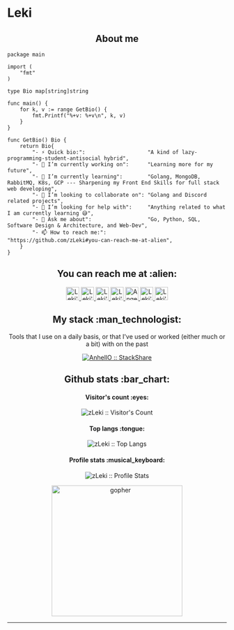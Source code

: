 # Leki

<h2 align="center">About me</h2>

```golang
package main

import (
	"fmt"
)

type Bio map[string]string

func main() {
	for k, v := range GetBio() {
		fmt.Printf("%+v: %+v\n", k, v)
	}
}

func GetBio() Bio {
	return Bio{
		"- ⚡ Quick bio:":                    "A kind of lazy-programming-student-antisocial hybrid",
		"- 🔭 I’m currently working on":      "Learning more for my future",
		"- 🌱 I’m currently learning":        "Golang, MongoDB, RabbitMQ, K8s, GCP --- Sharpening my Front End Skills for full stack web developing",
		"- 👯 I’m looking to collaborate on": "Golang and Discord related projects",
		"- 🤔 I’m looking for help with":     "Anything related to what I am currently learning 😅",
		"- 💬 Ask me about":                  "Go, Python, SQL, Software Design & Architecture, and Web-Dev",
		"- 📫 How to reach me:":              "https://github.com/zLeki#you-can-reach-me-at-alien",
	}
}
```

<h2 align="center">You can reach me at :alien:</h2>

<p align="center">
  <a href="https://dev.to/zleki">
    <img src="https://d2fltix0v2e0sb.cloudfront.net/dev-badge.svg" alt="Leki's dev profile" height="30" width="30">
  </a>


  <a href="https://stackoverflow.com/users/14410859/xleki?tab=profile">
    <img src="https://www.vectorlogo.zone/logos/stackoverflow/stackoverflow-icon.svg" alt="Leki's Stack Overflow Profile" height="30" width="30">
  </a>

  <a href="https://meta.stackexchange.com/users/1174466/xleki?tab=profile">
    <img src="https://www.vectorlogo.zone/logos/stackexchange/stackexchange-icon.svg" alt="Leki's Stack Exchange Profile" height="30" width="30">
  </a>

  <a href="https://stackshare.io/zleki">
    <img src="https://cdn.worldvectorlogo.com/logos/stackshare.svg" alt="Leki's StackShare Profile" height="30" width="30">
  </a>
  
  <a href="https://gitlab.com/zLeki">
    <img src="https://www.vectorlogo.zone/logos/gitlab/gitlab-icon.svg" alt="Angel Santiago Jaime Zavala's GitLab Profile" height="30" width="30">
  </a>
  
  <a href="https://medium.com/@benhatesdat">
    <img src="https://www.vectorlogo.zone/logos/medium/medium-tile.svg" alt="Leki's Medium Profile" height="30" width="30">
  </a>
  
  <a href="https://www.youtube.com/channel/UC0oBLks6WWr0mFZHPB_yR0Q">
    <img src="https://www.vectorlogo.zone/logos/youtube/youtube-icon.svg" alt="Leki's YouTube Channel" height="30" width="30">
  </a>
</p>

<h2 align="center">My stack :man_technologist:</h2>

<p align="center">Tools that I use on a daily basis, or that I've used or worked (either much or a bit) with on the past</p>
<p align="center">
  <a href="https://stackshare.io/zleki/my-stack">
    <img src="http://img.shields.io/badge/tech-stack-0690fa.svg?style=flat" alt="AnhellO :: StackShare" />
  </a>
</p>

<h2 align="center">Github stats :bar_chart:</h2>

<h4 align="center">Visitor's count :eyes:</h4>

<p align="center"><img src="https://profile-counter.glitch.me/{zLeki}/count.svg" alt="zLeki :: Visitor's Count" /></p>

<h4 align="center">Top langs :tongue:</h4>

<p align="center"><img src="https://github-readme-stats.vercel.app/api/top-langs/?username=zLeki&langs_count=10&theme=tokyonight&layout=compact" alt="zLeki :: Top Langs" /></p>

<h4 align="center">Profile stats :musical_keyboard:</h4>

<p align="center"><img src="https://github-readme-stats.vercel.app/api?username=zLeki&show_icons=true&theme=synthwave" alt="zLeki :: Profile Stats" /></p>

<p align="center"><img src="https://i.imgur.com/RxeuHk6.gif" alt="gopher" height="300" width="300"></p>


---
